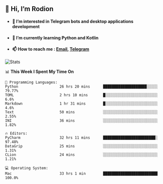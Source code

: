 ## 👋 Hi, I’m Rodion
- #### 👀 I’m interested in Telegram bots and desktop applications development
- #### 🌱 I’m currently learning Python and Kotlin
- #### 📫 How to reach me : [Email](mailto:me@lavn.ml), [Telegram](https://t.me/fast_geek)

![Stats](https://github-readme-stats.vercel.app/api?username=fast-geek&show_icons=true&theme=react&hide=issues&count_private=true&layout=compact)


<!--START_SECTION:waka-->
📊 **This Week I Spent My Time On** 

```text
💬 Programming Languages: 
Python                   26 hrs 20 mins      ████████████████████░░░░░   79.77% 
TOML                     2 hrs 10 mins       █░░░░░░░░░░░░░░░░░░░░░░░░   6.6% 
Markdown                 1 hr 31 mins        █░░░░░░░░░░░░░░░░░░░░░░░░   4.6% 
Text                     50 mins             ░░░░░░░░░░░░░░░░░░░░░░░░░   2.55% 
INI                      36 mins             ░░░░░░░░░░░░░░░░░░░░░░░░░   1.82%

🔥 Editors: 
PyCharm                  32 hrs 11 mins      ████████████████████████░   97.48% 
DataGrip                 25 mins             ░░░░░░░░░░░░░░░░░░░░░░░░░   1.31% 
CLion                    24 mins             ░░░░░░░░░░░░░░░░░░░░░░░░░   1.21%

💻 Operating System: 
Mac                      33 hrs 1 min        █████████████████████████   100.0%

```


<!--END_SECTION:waka-->
